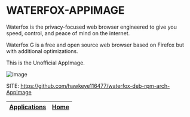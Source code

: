 # WATERFOX-APPIMAGE

 Waterfox is the privacy-focused web browser engineered to give you  speed, control, and peace of mind on the internet.
 
 Waterfox G is a free and open source web browser based on Firefox  but with additional optimizations.
 
 This is the Unofficial AppImage.
 
 ![image](https://i.imgur.com/HHPG3Re.jpeg)

 SITE: https://github.com/hawkeye116477/waterfox-deb-rpm-arch-AppImage

 | [Applications](https://portable-linux-apps.github.io/apps.html) | [Home](https://portable-linux-apps.github.io)
 | --- | --- |
